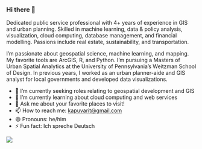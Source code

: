 ### Hi there 👋

Dedicated public service professional with 4+ years of experience in GIS and urban planning. Skilled in machine learning, data & policy analysis, visualization, cloud computing, database management, and financial modelling. Passions include real estate, sustainability, and transportation.

I’m passionate about geospatial science, machine learning, and mapping. My favorite tools are ArcGIS, R, and Python. I’m pursuing a Masters of Urban Spatial Analytics at the University of Pennsylvania’s Weitzman School of Design. In previous years, I worked as an urban planner-aide and GIS analyst for local governments and developed data visualizations.


- 🔭 I’m currently seeking roles relating to geospatial development and GIS
- 🌱 I’m currently learning about cloud computing and web services
- 💬 Ask me about your favorite places to visit!
- 📫 How to reach me: kapuvarit@gmail.com
- 😄 Pronouns: he/him
- ⚡ Fun fact: Ich spreche Deutsch

<img src="images/LinkedInBanner00.png?raw=true"/>
